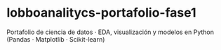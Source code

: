 # lobboanalitycs-portafolio-fase1
Portafolio de ciencia de datos · EDA, visualización y modelos en Python (Pandas · Matplotlib · Scikit-learn)
